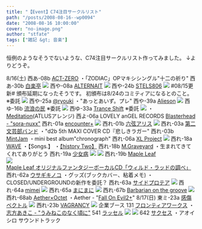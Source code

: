 ```yaml
---
title: "【Event】C74注目サークルリスト"
path: "/posts/2008-08-16--wp0094"
date: "2008-08-16 10:00:00"
cover: "no-image.png"
author: "stfate"
tags: ["雑記 &gt; 音楽"]
---
```



恒例のようなそうでないような、C74注目サークルリスト作ってみました。
↓よりどうぞ。
<br>

<!--more-->
8/16(土)
西あ-08b <a href="http://www.act-zero.net/" target="_blank">ACT-ZERO</a>
・「ZODIAC」OPマキシシングル"十二の祈り"
西あ-30b <a href="http://hakurakutei.web.fc2.com/" target="_blank">白楽亭</a>
<a href="http://www.eikigoudou.info/" target="_blank"><img src="http://www.eikigoudou.info/img/banner2_big.jpg"></a>
西や-08a <a href="http://www.kawachi.zaq.ne.jp/alternait/" target="_blank">ALTERNAIT</a>
<a href="http://www.kawachi.zaq.ne.jp/dpenu801/higurashi/" target="_blank"><img src="http://stfate.net/img/banner01.gif"  /></a>
西や-24b <a href="http://www.stels806.com/" target="_blank">STELS806</a>
<a href="http://www.stels806.com/" target="_blank"><img src="http://www.stels806.com/stels806/release/bn_big.jpg"></a>
#08/15更新#
頒布延期になったそうです。
初頒布は8/24のコミティアになるとのこと。
※委託
<a href="http://www.ether-music.com/music/mm.html" target="_blank"><img src="http://www.ether-music.com/img/mm/mmbanner.jpg"></a>
西や-25a <a href="http://ryouki.net/" target="_blank">@ryouki</a>
・"あっとあいず。プレ"
西や-39a <a href="http://www.alieson.net/" target="_blank">Alieson</a>
<a href="http://www.alieson.net/" target="_blank"><img src="http://www.alieson.net/html/kagome/img/kagome_banner01.jpg"></a>
西ゆ-16b <a href="http://www5.ocn.ne.jp/~rulotami/" target="_blank">流浪の民</a>
※委託
<a href="http://shule-aroon.sakura.ne.jp/automatic/" target="_blank"><img src="http://shule-aroon.sakura.ne.jp/automatic/ar-big.gif"></a>
西ゆ-33a <a href="http://www.levolution.info/" target="_blank">Trance Shift</a>
※委託
<a href="http://www.human-bbq.com/hck.html" target="_blank"><img src="http://stfate.net/img/hckbb.jpg"  /></a>
・<a href="http://www.radio-mnc.net/Maditation/" target="_blank">Meditation</a>(ATLUSアレンジ)
西よ-06a LOVELY anGEL RECORDS
<a href="http://www.blasterhead.com/" target="_blank">Blasterhead - "sora-nuxx"</a>
西れ-01a <a href="http://encounter-p.net/" target="_blank">encounter+</a>
<a href="http://encounter-p.net/kab2/" target="_blank"><img src="http://stfate.net/img/bana1.jpg"  /></a>
西れ-01b <a href="http://www.rokugen.net/" target="_blank">六弦アリス</a>
<a href="http://www.rokugen.net/" target="_blank"><img src="http://www.rokugen.net/images/link/400x80.jpg"></a>
西れ-03a <a href="http://www.d2b.jp/" target="_blank">第二文芸部バンド</a>
・"d2b 5th MAXI COVER CD『悲しきラガー"
西れ-03b <a href="http://www.mintjam.net/" target="_blank">MintJam</a>
・mini best album"chronograph"
西れ-06a <a href="http://www.xlproject.cc/" target="_blank">XL Project</a>
<a href="http://www.xlproject.cc/xlp-c74/xlps-0019.html" target="_blank"><img src="http://www.xlproject.cc/xlp-c74/bn/0019bn.jpg"></a>
西れ-18a <a href="http://wavesite.sakura.ne.jp/" target="_blank">WAVE</a>
・【Songs.】
・<a href="http://www.felinegroove.com/feline/historytwo/" target="_blank">【history Two】</a>
西れ-18b <a href="http://www.geocities.jp/iwamud/" target="_blank">M.Graveyard</a>
・生まれてきてくれてありがとう
西れ-19a <a href="http://www.girldisease.com/" target="_blank">少女病</a>
<a href="http://www.girldisease.com/" target="_blank"><img src="http://stfate.net/img/ek_y1.jpg"  /></a>
<a href="http://www.girldisease.com/" target="_blank"><img src="http://stfate.net/img/festa_lbn.jpg"  /></a>
西れ-19b <a href="http://shimotsukin.com/" target="_blank">Maple Leaf</a>
<a href="http://shimotsukin.com/sd/wyrdrad/" target="_blank"><img src="http://shimotsukin.com/sd/wyrdrad/ban400.jpg" alt="Maple Leaf オリジナルファンタジーボーカルCD「ウィルド・ラッドの調べ」"></a>
西れ-62a <a href="http://chata.moo.jp/" target="_blank">ウサギキノコ</a>
・グッズ(ブックカバー、粘着メモ)
・CLOSED/UNDERGROUNDの新作を委託？
西れ-63a <a href="http://sideprotea.net/" target="_blank">サイドプロテア</a>
<a href="http://sideprotea.net/kirinsan/" target="_blank"><img src="http://sideprotea.net/kirinsan/wp-content/uploads/image/kirin-bnr.jpg"></a>
西れ-64a <a href="http://totsu-kuni.net/" target="_blank">mimei</a>
<a href="http://totsu-kuni.net/" target="_blank"><img src="http://stfate.net/img/mimei_komo3.jpg"  /></a>
西れ-65a <a href="http://www.mani2.jp/" target="_blank">まにまに</a>
<a href="http://www.mani2.jp/c74.html" target="_blank"><img src="http://www.mani2.jp/c74bana_mani2.jpg"></a>
西れ-67b <a href="http://www.wadai.jp/bog/" target="_blank">Barbarian on the groove</a>
<a href="http://www.astronotes.jp/bog-official/sp_efdi.html" target="_blank"><img src="http://stfate.net/img/13_El_Fin_baner_01_L.jpg"  /></a>
西れ-68ab <a href="http://www.lkjp.net/" target="_blank">Aether×Octet</a>
・Aether - "<a href="http://www.lkjp.net/cd/foe2plus/foe2plus.html" target="_blank">Fall On Evil2+</a>"
8/17(日)
東ミ-23a <a href="http://lindwurm.info/sv/" target="_blank">感傷ベクトル</a>
<a href="http://www.lindwurm.info/sv/tp-info.html" target="_blank"><img src="http://lindwurm.info/sv/tpban500.jpg"></a>
西れ-23b <a href="http://www.vagrancy.jp/" target="_blank">VAGRANCY</a>
<a href="http://www.vagrancy.jp/kara_cola/" target="_blank"><img src="http://stfate.net/img/468_60-2.jpg"  /></a>
企業ブース
131 <a href="http://www.fwinc.co.jp/event/c74.php" target="_blank">フロンティアワークス</a>
・<a href="http://www.vagrancy.jp/kokuti/umineko/umi.html" target="_blank">志方あきこ - "うみねこのなく頃に"</a>
541 <a href="http://www.russel.co.jp/hp/event/comic74/comic74.html" target="_blank">ラッセル</a>
<a href="http://www.voltagenation.com/ahead/" target="_blank"><img src="http://www.voltagenation.com/ahead/banner/banner_l.jpg"></a>
<a href="http://www.voltagenation.com/bluecanopy/index.html" target="_blank"><img src="http://www.voltagenation.com/bluecanopy/banner/banner_l.gif"></a>
642 <a href="http://www.success-corp.co.jp/info/com74/" target="_blank">サクセス</a>
・アオイシロ サウンドトラック
